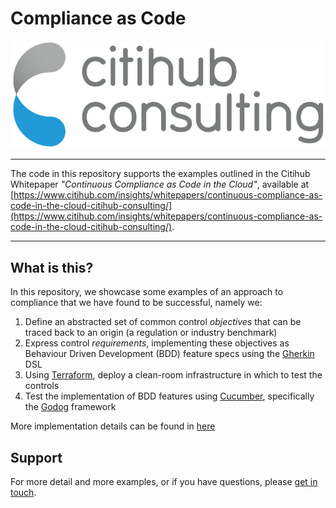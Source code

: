 # Compliance as Code

![Logo](assets/citihub-logo-transparent.png)

----

The code in this repository supports the examples outlined in the Citihub Whitepaper *"Continuous Compliance as Code in the Cloud"*, available at [https://www.citihub.com/insights/whitepapers/continuous-compliance-as-code-in-the-cloud-citihub-consulting/](https://www.citihub.com/insights/whitepapers/continuous-compliance-as-code-in-the-cloud-citihub-consulting/).

----

## What is this?
In this repository, we showcase some examples of an approach to compliance that we have found to be successful, namely we:

1. Define an abstracted set of common control *objectives* that can be traced back to an origin (a regulation or industry benchmark)
1. Express control *requirements*, implementing these objectives as Behaviour Driven Development (BDD) feature specs using the [Gherkin](https://cucumber.io/docs/gherkin/) DSL
1. Using [Terraform](https://www.terraform.io), deploy a clean-room infrastructure in which to test the controls
1. Test the implementation of BDD features using [Cucumber](https://cucumber.io), specifically the [Godog](https://github.com/cucumber/godog) framework

More implementation details can be found in [here](./test/features/general/object_storage/general)

## Support
For more detail and more examples, or if you have questions, please [get in touch](mailto:enquiries@citihub.com).